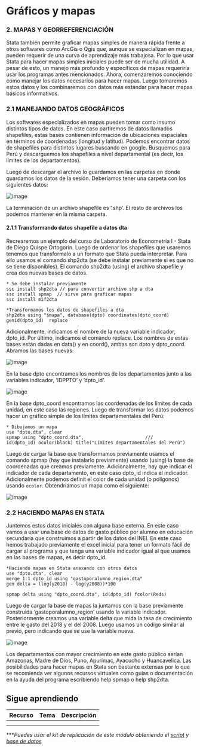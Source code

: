 # Gráficos y mapas

### 2. MAPAS Y GEORREFERENCIACIÓN

Stata también permite graficar mapas simples de manera rápida frente a otros softwares como ArcGis o Qgis que, aunque se especializan en mapas, pueden requerir de una curva de aprendizaje más trabajosa. Por lo que usar Stata para hacer mapas simples iniciales puede ser de mucha utilidad. A pesar de esto, un manejo más profundo y específicos de mapas requeriría usar los programas antes mencionados. 
Ahora, comenzaremos conociendo cómo manejar los datos necesarios para hacer mapas. Luego tomaremos estos datos y los combinaremos con datos más estándar para hacer mapas básicos informativos.

### 2.1 MANEJANDO DATOS GEOGRÁFICOS

Los softwares especializados en mapas pueden tomar como insumo distintos tipos de datos. En este caso partiremos de datos llamados shapefiles, estas bases contienen información de ubicaciones espaciales en términos de coordenadas (longitud y latitud). 
Podemos encontrar datos de shapefiles para distintos lugares buscando en google. Busquemos para Perú y descarguemos los shapefiles a nivel departamental (es decir, los límites de los departamentos).

Luego de descargar el archivo lo guardamos en las carpetas en donde guardamos los datos de la sesión. Deberíamos tener una carpeta con los siguientes datos: 

![image](https://user-images.githubusercontent.com/106888200/223744561-7d936cf1-81e8-44d5-89e7-5c1b618da679.png)

La terminación de un archivo shapefile es ‘.shp’. El resto de archivos los podemos mantener en la misma carpeta.

#### 2.1.1 Transformando datos shapefile a datos dta

Recrearemos un ejemplo del curso de Laboratorio de Econometría I - Stata de Diego Quispe Ortogorin. Luego de ordenar los shapefiles que usaremos tenemos que transformalo a un formato que Stata pueda interpretar. 
Para ello usamos el comando shp2dta (se debe instalar previamente si es que no se tiene disponibles). El comando shp2dta (using) el archivo shapefile y crea dos nuevas bases de datos.

```
* Se debe instalar previamente 
ssc install shp2dta // para convertir archivo shp a dta
ssc install spmap  // sirve para graficar mapas
ssc install mif2dta

*Transformamos los datos de shapefiles a dta
shp2dta using "$mapa", database(dpto) coordinates(dpto_coord) genid(dpto_id)  replace
```

Adicionalmente, indicamos el nombre de la nueva variable indicador, dpto_id. Por último, indicamos el comando replace.
Los nombres de estas bases están dadas en data() y en coord(), ambas son dpto y dpto_coord. Abramos las bases nuevas:

![image](https://user-images.githubusercontent.com/106888200/223776669-cfe6bee0-d982-4359-9922-5d91a9542401.png)

En la base dpto encontramos los nombres de los departamentos junto a las variables indicador, ‘IDPPTO’ y ’dpto_id’.

![image](https://user-images.githubusercontent.com/106888200/223776921-bb5d21b4-a7f2-4d65-945c-ea55c0f5a9f8.png)

En la base dpto_coord encontramos las coordenadas de los límites de cada unidad, en este caso las regiones.
Luego de transformar los datos podemos hacer un gráfico simple de los límites departamentales del Perú: 

```
* Dibujamos un mapa
use "dpto.dta", clear
spmap using "dpto_coord.dta", 						///
id(dpto_id) ocolor(black) title("Limites departamentales del Perú")
```

Luego de cargar la base que transformamos previamente usamos el comando spmap (hay que instalarlo previamente) usando (using) la base de coordenadas que creamos previamente. Adicionalmente, hay que indicar el indicador de cada departamento, en este caso dpto_id indica el indicador. Adicionalmente podemos definit el color de cada unidad (o polígonos) usando `ocolor`.
Obtendríamos un mapa como el siguiente:

![image](https://user-images.githubusercontent.com/106888200/223777437-67057f1a-c8b9-47af-b939-87a3e4766d37.png)

### 2.2 HACIENDO MAPAS EN STATA 

Juntemos estos datos iniciales con alguna base externa. En este caso vamos a usar una base de datos de gasto público por alumno en educación secundaria que construimos a partir de los datos del INEI. En este caso hemos trabajado previamente el excel inicial para tener un formato fácil de cargar al programa y que tenga una variable indicador igual al que usamos en las bases de mapas, es decir dpto_id.

```
*Haciendo mapas en Stata anexando con otros datos
use "dpto.dta", clear
merge 1:1 dpto_id using "gastoporalumno_region.dta"
gen delta = (log(y2018) - log(y2008))*100

spmap delta using "dpto_coord.dta", id(dpto_id) fcolor(Reds) 		
```

Luego de cargar la base de mapas la juntamos con la base previamente construida ‘gastoporalumno_region’ usando la variable indicador. Posteriormente creamos una variable delta que mida la tasa de crecimiento entre le gasto del 2018 y el del 2008. Luego usamos un código similar al previo, pero indicando que se use la variable nueva.

![image](https://user-images.githubusercontent.com/106888200/223778388-ed41a108-708b-4a36-86ca-903631bcd274.png)

Los departamentos con mayor crecimiento en este gasto público serían Amazonas, Madre de Dios, Puno, Apurímac, Ayacucho y Huancavelica.
Las posibilidades para hacer mapas en Stata son bastante extensas por lo que se recomienda ver algunos recursos virtuales como guías o documentación en la ayuda del programa escribiendo help spmap o help shp2dta.



## Sigue aprendiendo
| Recurso  | Tema | Descripción |
| ------------- |:-------------:|:-------------:|
|   |  |   |
|   |  |   |


****Puedes usar el kit de replicación de este módulo obteniendo el [script](https://github.com/EconPUCP/Stata/blob/main/_An%C3%A1lisis/Scripts/Gr%C3%A1ficos%20y%20mapas/2_mapas.do "script") y [base de datos](https://github.com/EconPUCP/Stata/tree/main/_An%C3%A1lisis/Data "base de datos")*
